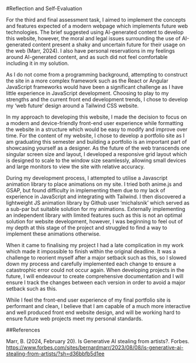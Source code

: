 #Reflection and Self-Evaluation

For the third and final assessment task, I aimed to implement the concepts and features expected of a modern webpage which implements future web technologies. The brief suggested using AI-generated content to develop this website, however, the moral and legal issues surrounding the use of AI-generated content present a shaky and uncertain future for their usage on the web (Marr, 2024). I also have personal reservations in my feelings around AI-generated content, and as such did not feel comfortable including it in my solution.

As I do not come from a programming background, attempting to construct the site in a more complex framework such as the React or Angular JavaScript frameworks would have been a significant challenge as I have little experience in JavaScript development. Choosing to play to my strengths and the current front end development trends, I chose to develop my ‘web future’ design around a Tailwind CSS website.

In my approach to developing this website, I made the decision to focus on a modern and device-friendly front-end user experience while formatting the website in a structure which would be easy to modify and improve over time. For the content of my website, I chose to develop a portfolio site as I am graduating this semester and building a portfolio is an important part of showcasing yourself as a designer. As the future of the web transcends one singular screen size and layout, I developed a responsive grid layout which is designed to scale to the window size seamlessly, allowing small devices and large monitors to view the site with relative accuracy.

During my development process, I attempted to utilise a Javascript animation library to place animations on my site. I tried both anime.js and GSAP, but found difficulty in implementing them due to my lack of experience in JavaScript and integrating with Tailwind. I then discovered a lightweight JS animation library by Github user ‘michalsnik’ which served as a sub-par but suitable solution for my animations. Externally implementing an independent library with limited features such as this is not an optimal solution for website development, however, I was beginning to feel out of my depth at this stage of the project and struggled to find a way to implement these animations otherwise.

When it came to finalising my project I had a late complication in my work which made it impossible to finish within the original deadline. It was a challenge to reorient myself after a major setback such as this, so I slowed down my process and carefully implemented each change to ensure a catastrophic error could not occur again. When developing projects in the future, I will endeavour to create comprehensive documentation and I will ensure I track the changes between each version in order to avoid a major setback such as this.

While I feel the front-end user experience of my final portfolio site is performant and clean, I believe that I am capable of a much more interactive and well produced front end website design, and will be working hard to ensure future web projects meet my personal standards.

##References

Marr, B. (2024, February 20). Is Generative AI stealing from artists?. Forbes. https://www.forbes.com/sites/bernardmarr/2023/08/08/is-generative-ai-stealing-from-artists/?sh=d36bbfb5d1ee
